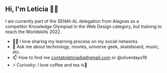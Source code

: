 <!--
**leticiadia/leticiadia** is a ✨ _special_ ✨ repository because its `README.md` (this file) appears on your GitHub profile.

Here are some ideas to get you started:

- 🔭 I’m currently working on ...
- 🌱 I’m currently learning ...
- 👯 I’m looking to collaborate on ...
- 🤔 I’m looking for help with ...
- 💬 Ask me about ...
- 📫 How to reach me: ...
- 😄 Pronouns: ...
- ⚡ Fun fact: ...
-->

## Hi, I'm Leticia 👩👋

<p>I am currently part of the SENAI-AL delegation from Alagoas as a competitor Knowledge Olympiad in the Web Design category, but training to reach the Worldskills 2022.</p>

- 👩‍💻 I love sharing my learning process on my social networks
- 💬 Ask me about technology, movies, universe geek, skateboard, music, etc.
- 📫 How to find me contatoleticiadia@gmail.com or @oliverdays19
- ⚡ Curiosity: I love coffee and tea ☕🍵
